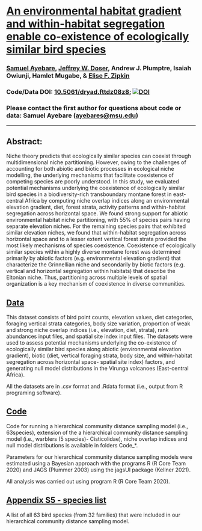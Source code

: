 #  [An environmental habitat gradient and within-habitat segregation enable co-existence of ecologically similar bird species](https://royalsocietypublishing.org/doi/pdf/10.1098/rspb.2023.0467)

### [Samuel Ayebare](https://github.com/samwiry), [Jeffrey W. Doser](https://jeffdoser.com), Andrew J. Plumptre, Isaiah Owiunji, Hamlet Mugabe, & [Elise F. Zipkin](https://zipkinlab.org/)

### Code/Data DOI: [10.5061/dryad.fttdz08z8](https://doi.org/10.5061/dryad.fttdz08z8);  [![DOI](https://zenodo.org/badge/DOI/10.5281/zenodo.7951611.svg)](https://doi.org/10.5281/zenodo.7951611)

### Please contact the first author for questions about code or data: Samuel Ayebare (ayebares@msu.edu)

__________________________________________________________________________________________________________________________________________

## Abstract:
Niche theory predicts that ecologically similar species can coexist through multidimensional niche partitioning. However, owing to the challenges of accounting for both abiotic and biotic processes in ecological niche modelling, the underlying mechanisms that facilitate coexistence of competing species are poorly understood. In this study, we evaluated potential mechanisms underlying the coexistence of ecologically similar bird species in a biodiversity-rich transboundary montane forest in east-central Africa by computing niche overlap indices along an environmental elevation gradient, diet, forest strata, activity patterns and within-habitat segregation across horizontal space. We found strong support for abiotic environmental habitat niche partitioning, with 55% of species pairs having separate elevation niches. For the remaining species pairs that exhibited similar elevation niches, we found that within-habitat segregation across horizontal space and to a lesser extent vertical forest strata provided the most likely mechanisms of species coexistence. Coexistence of ecologically similar species within a highly diverse montane forest was determined primarily by abiotic factors (e.g. environmental elevation gradient) that characterize the Grinnellian niche and secondarily by biotic factors (e.g. vertical and horizontal segregation within habitats) that describe the Eltonian niche. Thus, partitioning across multiple levels of spatial organization is a key mechanism of coexistence in diverse communities.


## [Data](./Data)

This dataset consists of bird point counts, elevation values, diet categories, foraging vertical strata categories, body size variation, proportion of weak and strong niche overlap indices (i.e., elevation, diet, strata), rank abundances input files, and spatial site index input files. The datasets were used to assess potential mechanisms underlying the co-existence of ecologically similar bird species along abiotic (environmental elevation gradient), biotic (diet, vertical foraging strata, body size, and within-habitat segregation across horizontal space- spatial site index) factors, and generating null model distributions in the Virunga volcanoes (East-central Africa).

All the datasets are in .csv format and .Rdata format (i.e., output from R programing software).


## [Code](./Code)

Code for running a hierarchical community distance sampling model (i.e., 63species), 
extension of the a hierarchical community distance sampling model  (i.e., warblers (5 species)- Cisticolidae), 
niche overlap indices and null model distributions is available in folders Code_*.

Parameters for our hierarchical community distance sampling models were estimated using a Bayesian approach 
with the programs R (R Core Team 2020) and JAGS (Plummer 2003) using the jagsUI package (Kellner 2021).

All analysis was carried out using program R (R Core Team 2020).


## [Appendix S5 - species list](./AppendixS5-species-list.docx)
 A list of all 63 bird species (from 32 families) that were included in our hierarchical community distance sampling model.
